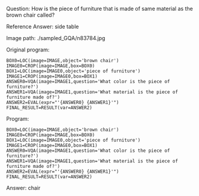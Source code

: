 Question: How is the piece of furniture that is made of same material as the brown chair called?

Reference Answer: side table

Image path: ./sampled_GQA/n83784.jpg

Original program:

```
BOX0=LOC(image=IMAGE,object='brown chair')
IMAGE0=CROP(image=IMAGE,box=BOX0)
BOX1=LOC(image=IMAGE0,object='piece of furniture')
IMAGE1=CROP(image=IMAGE0,box=BOX1)
ANSWER0=VQA(image=IMAGE1,question='What color is the piece of furniture?')
ANSWER1=VQA(image=IMAGE1,question='What material is the piece of furniture made of?')
ANSWER2=EVAL(expr="'{ANSWER0} {ANSWER1}'")
FINAL_RESULT=RESULT(var=ANSWER2)
```
Program:

```
BOX0=LOC(image=IMAGE,object='brown chair')
IMAGE0=CROP(image=IMAGE,box=BOX0)
BOX1=LOC(image=IMAGE0,object='piece of furniture')
IMAGE1=CROP(image=IMAGE0,box=BOX1)
ANSWER0=VQA(image=IMAGE1,question='What color is the piece of furniture?')
ANSWER1=VQA(image=IMAGE1,question='What material is the piece of furniture made of?')
ANSWER2=EVAL(expr="'{ANSWER0} {ANSWER1}'")
FINAL_RESULT=RESULT(var=ANSWER2)
```
Answer: chair

